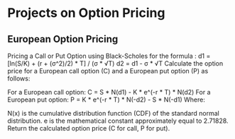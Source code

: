 # Projects on Option Pricing

## European Option Pricing

Pricing a Call or Put Option using Black-Scholes for the formula : 
d1 = [ln(S/K) + (r + (σ^2)/2) * T] / (σ * √T) d2 = d1 - σ * √T Calculate the option price for a European call option (C) and a European put option (P) as follows:

For a European call option: C = S * N(d1) - K * e^(-r * T) * N(d2) For a European put option: P = K * e^(-r * T) * N(-d2) - S * N(-d1) Where:

N(x) is the cumulative distribution function (CDF) of the standard normal distribution. e is the mathematical constant approximately equal to 2.71828. Return the calculated option price (C for call, P for put).
